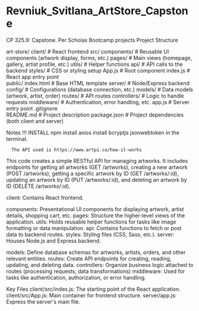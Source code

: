# Revniuk_Svitlana_ArtStore_Capstone
CP 325.9: Capstone. Per Scholas Bootcamp projects
Project Structure

art-store/
  client/         # React frontend
    src/
      components/    # Reusable UI components (artwork display, forms, etc.)
      pages/         # Main views (homepage, gallery, artist profile, etc.)
      utils/         # Helper functions
      api/           # API calls to the backend
      styles/        # CSS or styling setup
      App.js         # Root component
      index.js       # React app entry point   
    public/
      index.html     # Base HTML template
  server/         # Node/Express backend
    config/        # Configurations (database connection, etc.)
    models/        # Data models (artwork, artist, order)
    routes/        # API routes
    controllers/   # Logic to handle requests 
    middleware/    # Authentication, error handling, etc.
    app.js         # Server entry point 
  .gitignore      
  README.md       # Project description
  package.json    # Project dependencies (both client and server)

  Notes
  !!! INSTALL 
  npm install axios 
      install bcryptjs jsonwebtoken
  in the terminal.
      
      The API used is https://www.artpi.co/how-it-works
      
This code creates a simple RESTful API for managing artworks. It includes endpoints for getting all artworks (GET /artworks), creating a new artwork (POST /artworks), getting a specific artwork by ID (GET /artworks/:id), updating an artwork by ID (PUT /artworks/:id), and deleting an artwork by ID (DELETE /artworks/:id).

client: Contains React frontend.

components: Presentational UI components for displaying artwork, artist details, shopping cart, etc.
pages: Structure the higher-level views of the application.
utils: Holds reusable helper functions for tasks like image formatting or data manipulation.
api: Contains functions to fetch or post data to backend routes.
styles: Styling files (CSS, Sass, etc.).
server: Houses  Node.js and Express backend.

models: Define database schemas for artworks, artists, orders, and other relevant entities.
routes: Create API endpoints for creating, reading, updating, and deleting data.
controllers: Organize business logic attached to routes (processing requests, data transformations)
middleware: Used for tasks like authentication, authorization, or error handling.

Key Files
client/src/index.js: The starting point of the React application.
client/src/App.js: Main container for frontend structure.
server/app.js: Express the server's main file.
